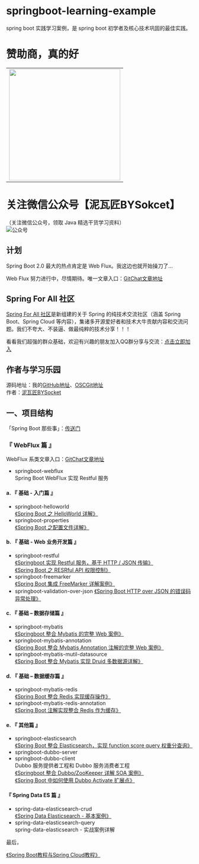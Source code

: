 # springboot-learning-example
spring boot 实践学习案例，是 spring boot 初学者及核心技术巩固的最佳实践。

# 赞助商，真的好
<table>
      <tbody>
        <tr>
          <td align="center" valign="middle">
            <a href="https://e.coding.net/?utm_source=JeffLi" target="_blank">
              <img width="300" src="http://www.bysocket.com/wp-content/uploads/2019/03/911551666328_.pic_hd.jpg">
            </a>
          </td>
          </tr>
      </tbody>
</table>

# 关注微信公众号【泥瓦匠BYSokcet】<br>
（关注微信公众号，领取 Java 精选干货学习资料）<br>
![公众号](http://www.bysocket.com/wp-content/uploads/2017/01/qrcode_for_gh_cd421e7eb7d6_430.jpg)

## 计划
Spring Boot 2.0 最大的热点肯定是 Web Flux。我这边也就开始操刀了...

Web Flux 努力进行中，尽情期待。唯一文章入口：[GitChat文章地址](http://gitbook.cn/gitchat/author/58968d35f2b669527d7a7c57 "gitchat")

## Spring For All 社区
[Spring For All 社区](http://www.spring4all.com/ "spring4all")是新组建的关于 Spring 的纯技术交流社区（涵盖 Spring Boot、Spring Cloud 等内容），集诸多开源爱好者和技术大牛贡献内容和交流问题。我们不夸大、不装逼、做最纯粹的技术分享！！！

看看我们超强的群众基础，欢迎有兴趣的朋友加入QQ群分享与交流：[点击立即加入](http://www.spring4all.com/about "about")

## 作者与学习乐园
源码地址：我的[GitHub地址](https://github.com/JeffLi1993 "GitHub")、[OSCGit地址](https://git.oschina.net/jeff1993/springboot-learning-example "OSCGit")<br>
作者：[泥瓦匠BYSocket](http://www.bysocket.com/ "泥瓦匠BYSocket")<br>


## 一、项目结构
「Spring Boot 那些事」：[传送门](http://www.bysocket.com/?page_id=1639 "Spring Boot 那些事")<br>

###  『 WebFlux 篇 』

WebFlux 系类文章入口：[GitChat文章地址](http://gitbook.cn/gitchat/author/58968d35f2b669527d7a7c57 "gitchat")

- springboot-webflux <br>
Spring Boot WebFlux 实现 Restful 服务


#### a. 『 基础 - 入门篇 』
- springboot-helloworld<br>
 [《Spring Boot 之 HelloWorld 详解》](http://www.bysocket.com/?p=1124 "Spring Boot 之 HelloWorld详解")<br>
- springboot-properties <br>
 [《Spring Boot 之配置文件详解》](http://www.bysocket.com/?p=1786 "Spring Boot 之配置文件详解")<br>

#### b. 『 基础 - Web 业务开发篇 』
- springboot-restful <br>
 [《Springboot 实现 Restful 服务，基于 HTTP / JSON 传输》](http://www.bysocket.com/?p=1627 "Springboot 实现 Restful 服务，基于 HTTP / JSON 传输")<br>
 [《Spring Boot 之 RESRful API 权限控制》](http://www.bysocket.com/?p=1080 "Spring Boot 之 RESRful API 权限控制")<br>
- springboot-freemarker <br>
[《Spring Boot 集成 FreeMarker 详解案例》](http://www.bysocket.com/?p=1666 "Spring Boot 集成 FreeMarker 详解案例")<br>
- springboot-validation-over-json
[《Spring Boot HTTP over JSON 的错误码异常处理》](http://www.bysocket.com/?p=1692 "Spring Boot HTTP over JSON 的错误码异常处理")<br>


#### c. 『 基础 – 数据存储篇 』
- springboot-mybatis <br>
 [《Springboot 整合 Mybatis 的完整 Web 案例》](http://www.bysocket.com/?p=1610 "Springboot 整合 Mybatis 的完整 Web 案例")<br>
- springboot-mybatis-annotation <br>
 [《Spring Boot 整合 Mybatis Annotation 注解的完整 Web 案例》](http://www.bysocket.com/?p=1811 "Spring Boot 整合 Mybatis Annotation 注解的完整 Web 案例")<br>
- springboot-mybatis-mutil-datasource <br>
 [《Spring Boot 整合 Mybatis 实现 Druid 多数据源详解》](http://www.bysocket.com/?p=1712 "Spring Boot 整合 Mybatis 实现 Druid 多数据源详解")<br>


#### d. 『 基础 – 数据缓存篇 』
- springboot-mybatis-redis <br>
 [《Spring Boot 整合 Redis 实现缓存操作》](http://www.bysocket.com/?p=1756 "Spring Boot 整合 Mybatis 实现 Druid 多数据源详解")<br>
- springboot-mybatis-redis-annotation <br>
 [《Spring Boot 注解实现整合 Redis 作为缓存》](http://www.bysocket.com/?p=1756 "Spring Boot 整合 Mybatis 实现 Druid 多数据源详解")<br>

#### e. 『 其他篇 』
- springboot-elasticsearch <br>
 [《Spring Boot 整合 Elasticsearch，实现 function score query 权重分查询》](http://www.bysocket.com/?p=1829 "Spring Boot 整合 Elasticsearch，实现 function score query 权重分查询")<br>
- springboot-dubbo-server <br>
- springboot-dubbo-client <br>
Dubbo 服务提供者工程和 Dubbo 服务消费者工程 <br>
 [《Springboot 整合 Dubbo/ZooKeeper 详解 SOA 案例》](http://www.bysocket.com/?p=1681 "Springboot 整合 Dubbo/ZooKeeper 详解 SOA 案例")<br>
 [《Spring Boot 中如何使用 Dubbo Activate 扩展点》](http://www.bysocket.com/?p=1782 "Spring Boot 中如何使用 Dubbo Activate 扩展点")<br>


#### 『 Spring Data ES 篇 』
- spring-data-elasticsearch-crud <br>
 [《Spring Data Elasticsearch - 基本案例》](http://spring4all.com/article/70 "Spring Data Elasticsearch - 基本案例")<br>
- spring-data-elasticsearch-query <br>
spring-data-elasticsearch - 实战案例详解

最后，<br/>

 [《Spring Boot教程与Spring Cloud教程》](https://git.oschina.net/didispace/SpringBoot-Learning "Spring Boot教程与Spring Cloud教程")<br>
